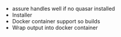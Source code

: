- assure handles well if no quasar installed
- Installer
- Docker container support so builds
- Wrap output into docker container
